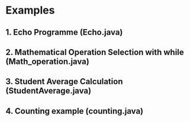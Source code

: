 # Examples
## 1. Echo Programme (Echo.java)

## 2. Mathematical Operation Selection with while (Math_operation.java)

## 3. Student Average Calculation (StudentAverage.java)

## 4. Counting example (counting.java)
